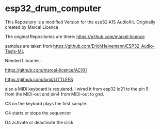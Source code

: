 # esp32_drum_computer
This Repository is a modified Version for the esp32 A1S AudioKit. Originally created by Marcel Licence

The original Repositories are there: https://github.com/marcel-licence

samples are taken from https://github.com/ErichHeinemann/ESP32-Audio-Tests-ML

Needed Libraries:

https://github.com/marcel-licence/AC101

https://github.com/lorol/LITTLEFS

also a MIDI keyboard is requiered. I wired it from esp32 io21 to the pin 5 from the MIDI-out and pin4 from MIDI-out to gnd.

C3 on the keybord plays the first sample.

C4 starts or stops the sequencer

D4 activate or deactivate the click
